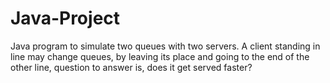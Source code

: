 # Java-Project

Java program to simulate two queues with two servers.
A client standing in line may change queues, by leaving
its place and going to the end of the other line, question
to answer is, does it get served faster?
